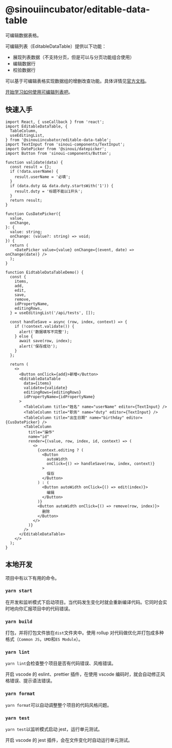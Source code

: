 # @sinouiincubator/editable-data-table

可编辑数据表格。

可编辑列表（EditableDataTable）提供以下功能：

- 展现列表数据（不支持分页，但是可以与分页功能组合使用）
- 编辑数据行
- 校验数据行

可以基于可编辑表格实现数据组的增删改查功能。具体详情见[官方文档](https://sinouiincubator.github.io/editable-data-table)。

[开始学习如何使用可编辑列表吧](https://sinouiincubator.github.io/editable-data-table/)。

## 快速入手

```tsx
import React, { useCallback } from 'react';
import EditableDataTable, {
  TableColumn,
  useEditingList,
} from '@sinouiincubator/editable-data-table';
import TextInput from 'sinoui-components/TextInput';
import DatePicker from '@sinoui/datepicker';
import Button from 'sinoui-components/Button';

function validate(data) {
  const result = {};
  if (!data.userName) {
    result.userName = '必填';
  }
  if (data.duty && data.duty.startsWith('1')) {
    result.duty = '标题不能以1开头';
  }
  return result;
}

function CusDatePicker({
  value,
  onChange,
}: {
  value: string;
  onChange: (value?: string) => void;
}) {
  return (
    <DatePicker value={value} onChange={(event, date) => onChange(date)} />
  );
}

function EidtableDataTableDemo() {
  const {
    items,
    add,
    edit,
    save,
    remove,
    idPropertyName,
    editingRows,
  } = useEditingList('/api/tests', []);

  const handleSave = async (row, index, context) => {
    if (!context.validate()) {
      alert('数据填写不完整');
    } else {
      await save(row, index);
      alert('保存成功');
    }
  };

  return (
    <>
      <Button onClick={add}>新增</Button>
      <EditableDataTable
        data={items}
        validate={validate}
        editingRows={editingRows}
        idPropertyName={idPropertyName}
      >
        <TableColumn title="姓名" name="userName" editor={TextInput} />
        <TableColumn title="职务" name="duty" editor={TextInput} />
        <TableColumn title="出生日期" name="birthday" editor={CusDatePicker} />
        <TableColumn
          title="操作"
          name="id"
          render={(value, row, index, id, context) => (
            <>
              {context.editing ? (
                <Button
                  autoWidth
                  onClick={() => handleSave(row, index, context)}
                >
                  保存
                </Button>
              ) : (
                <Button autoWidth onClick={() => edit(index)}>
                  编辑
                </Button>
              )}
              <Button autoWidth onClick={() => remove(row, index)}>
                删除
              </Button>
            </>
          )}
        />
      </EditableDataTable>
    </>
  );
}
```

## 本地开发

项目中有以下有用的命令。

### `yarn start`

在开发和监听模式下启动项目。当代码发生变化时就会重新编译代码。它同时会实时地向你汇报项目中的代码错误。

### `yarn build`

打包，并将打包文件放在`dist`文件夹中。使用 rollup 对代码做优化并打包成多种格式（`Common JS`，`UMD`和`ES Module`）。

### `yarn lint`

`yarn lint`会检查整个项目是否有代码错误、风格错误。

开启 vscode 的 eslint、prettier 插件，在使用 vscode 编码时，就会自动修正风格错误、提示语法错误。

### `yarn format`

`yarn format`可以自动调整整个项目的代码风格问题。

### `yarn test`

`yarn test`以监听模式启动 jest，运行单元测试。

开启 vscode 的 jest 插件，会在文件变化时自动运行单元测试。
